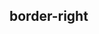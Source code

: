 ## border-right


<!-- CSSJSON.border-right.description -->

<!-- CSSJSON.border-right.syntax -->

<!-- CSSJSON.border-right.values -->

<!-- CSSJSON.border-right.compatibility -->

<!-- CSSJSON.border-right.reference -->